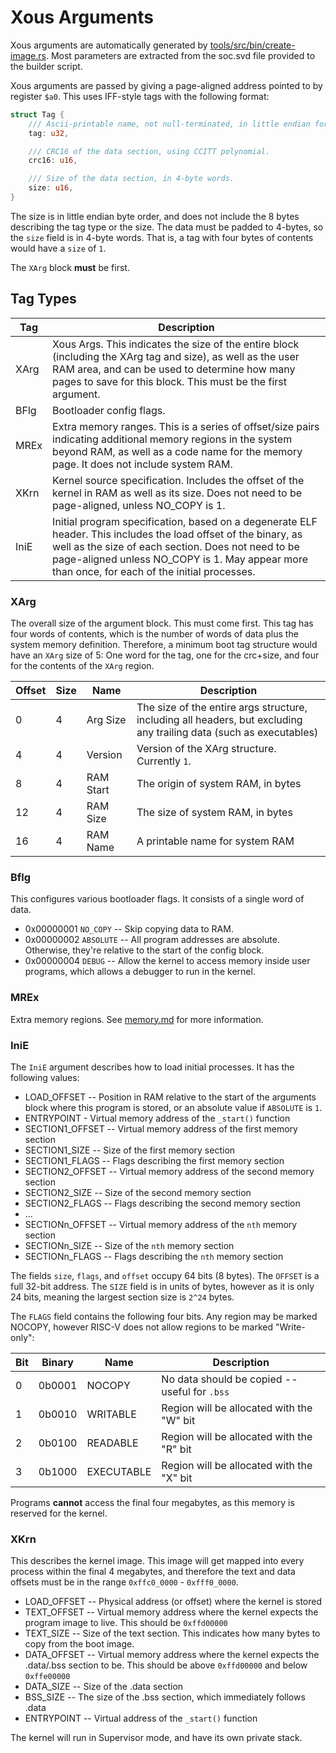 # Xous Arguments

Xous arguments are automatically generated by [tools/src/bin/create-image.rs](https://github.com/betrusted-io/xous-core/blob/master/tools/src/bin/create-image.rs). Most
parameters are extracted from the soc.svd file provided to the builder script.

Xous arguments are passed by giving a page-aligned address pointed to
by register `$a0`.  This uses IFF-style tags with the following format:

```rust
struct Tag {
    /// Ascii-printable name, not null-terminated, in little endian format.
    tag: u32,

    /// CRC16 of the data section, using CCITT polynomial.
    crc16: u16,

    /// Size of the data section, in 4-byte words.
    size: u16,
}
```

The size is in little endian byte order, and does not include the 8
bytes describing the tag type or the size.  The data must be padded to
4-bytes, so the `size` field is in 4-byte words.  That is, a tag with
four bytes of contents would have a `size` of `1`.

The `XArg` block **must** be first.

## Tag Types

| Tag | Description
| ---- | ------------
| XArg | Xous Args.  This indicates the size of the entire block (including the XArg tag and size), as well as the user RAM area, and can be used to determine how many pages to save for this block.  This must be the first argument.
| BFlg | Bootloader config flags.
| MREx | Extra memory ranges.  This is a series of offset/size pairs indicating additional memory regions in the system beyond RAM, as well as a code name for the memory page.  It does not include system RAM.
| XKrn | Kernel source specification.  Includes the offset of the kernel in RAM as well as its size.  Does not need to be page-aligned, unless NO_COPY is 1.
| IniE | Initial program specification, based on a degenerate ELF header.  This includes the load offset of the binary, as well as the size of each section.  Does not need to be page-aligned unless NO_COPY is 1.  May appear more than once, for each of the initial processes.

### XArg

The overall size of the argument block.  This must come first.  This tag
has four words of contents, which is the number of words of data plus
the system memory definition.  Therefore, a minimum boot tag structure
would have an `XArg` size of 5: One word for the tag, one for the
crc+size, and four for the contents of the `XArg` region.

| Offset  | Size | Name      | Description
| ------- | ---- | --------- | -----------
|    0    |   4  | Arg Size  | The size of the entire args structure, including all headers, but excluding any trailing data (such as executables)
|    4    |   4  | Version   | Version of the XArg structure.  Currently `1`.
|    8    |   4  | RAM Start | The origin of system RAM, in bytes
|    12   |   4  | RAM Size  | The size of system RAM, in bytes
|    16   |   4  | RAM Name  | A printable name for system RAM

### Bflg

This configures various bootloader flags.  It consists of a single word
of data.

* 0x00000001 `NO_COPY`  -- Skip copying data to RAM.
* 0x00000002 `ABSOLUTE` -- All program addresses are absolute.
  Otherwise, they're relative to the start of the config block.
* 0x00000004 `DEBUG`    -- Allow the kernel to access memory inside user
  programs, which allows a debugger to run in the kernel.

### MREx

Extra memory regions.  See [memory.md](memory.md) for more information.

### IniE

The `IniE` argument describes how to load initial processes.  It has the
following values:

* LOAD_OFFSET -- Position in RAM relative to the start of the arguments
  block where this program is stored, or an absolute value if `ABSOLUTE`
  is `1`.
* ENTRYPOINT - Virtual memory address of the `_start()` function
* SECTION1_OFFSET -- Virtual memory address of the first memory section
* SECTION1_SIZE -- Size of the first memory section
* SECTION1_FLAGS -- Flags describing the first memory section
* SECTION2_OFFSET -- Virtual memory address of the second memory section
* SECTION2_SIZE -- Size of the second memory section
* SECTION2_FLAGS -- Flags describing the second memory section
* ...
* SECTIONn_OFFSET -- Virtual memory address of the `nth` memory section
* SECTIONn_SIZE -- Size of the `nth` memory section
* SECTIONn_FLAGS -- Flags describing the `nth` memory section

The fields `size`, `flags`, and `offset` occupy 64 bits (8 bytes). The
`OFFSET` is a full 32-bit address.  The `SIZE` field is in units of
bytes, however as it is only 24 bits, meaning the largest section size
is `2^24` bytes.

The `FLAGS` field contains the following four bits.  Any region may be
marked NOCOPY, however RISC-V does not allow regions to be marked
"Write-only":

|  Bit   |  Binary   |    Name    | Description
| ------ | --------- | ---------- | ---------------------------------------------
|    0   |   0b0001  | NOCOPY     | No data should be copied -- useful for `.bss`
|    1   |   0b0010  | WRITABLE   | Region will be allocated with the "W" bit
|    2   |   0b0100  | READABLE   | Region will be allocated with the "R" bit
|    3   |   0b1000  | EXECUTABLE | Region will be allocated with the "X" bit

Programs **cannot** access the final four megabytes, as this memory
is reserved for the kernel.

### XKrn

This describes the kernel image.  This image will get mapped into every
process within the final 4 megabytes, and therefore the text and data
offsets must be in the range `0xffc0_0000` - `0xfff0_0000`.

* LOAD_OFFSET -- Physical address (or offset) where the kernel is stored
* TEXT_OFFSET -- Virtual memory address where the kernel expects the
  program image to live.  This should be `0xffd00000`
* TEXT_SIZE -- Size of the text section.  This indicates how many bytes
  to copy from the boot image.
* DATA_OFFSET -- Virtual memory address where the kernel expects the
  .data/.bss section to be.  This should be above `0xffd00000` and below
  `0xffe00000`
* DATA_SIZE -- Size of the .data section
* BSS_SIZE -- The size of the .bss section, which immediately follows .data
* ENTRYPOINT -- Virtual address of the `_start()` function

The kernel will run in Supervisor mode, and have its own private stack.
